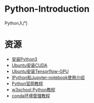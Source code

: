 # Python-Introduction
Python入门

# 资源
- [安装](https://blog.csdn.net/feifei3211/article/details/104261710)[Python3](https://blog.csdn.net/feifei3211/article/details/104261710)
- [Ubuntu](https://blog.csdn.net/feifei3211/article/details/103591420)[安装](https://blog.csdn.net/feifei3211/article/details/103591420)[CUDA](https://blog.csdn.net/feifei3211/article/details/103591420)
- [Ubuntu](https://blog.csdn.net/feifei3211/article/details/88367721)[安装](https://blog.csdn.net/feifei3211/article/details/88367721)[Tensorflow-GPU](https://blog.csdn.net/feifei3211/article/details/88367721)
- [IPython](https://blog.csdn.net/gavin_john/article/details/53086766)[和](https://blog.csdn.net/gavin_john/article/details/53086766)[Jupyter-notebook](https://blog.csdn.net/gavin_john/article/details/53086766)[使用介绍](https://blog.csdn.net/gavin_john/article/details/53086766)
- [Python](https://docs.python.org/3/tutorial/index.html)[官网教程](https://docs.python.org/3/tutorial/index.html)
- [w3school Python](https://www.w3cschool.cn/python3/python3-tutorial.html)[教程](https://www.w3cschool.cn/python3/python3-tutorial.html)
- [conda](https://docs.conda.io/projects/conda/en/4.6.1/user-guide/getting-started.html)[环境管理教程](https://docs.conda.io/projects/conda/en/4.6.1/user-guide/getting-started.html)




